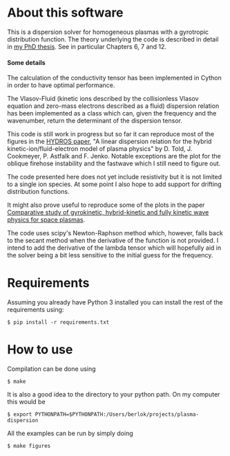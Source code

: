 # About this software
This is a dispersion solver for homogeneous plasmas with a gyrotropic
distribution function. The theory underlying the code is described in detail
in [my PhD thesis](https://ui.adsabs.harvard.edu/abs/2017PhDT.......356B/abstract).
See in particular Chapters 6, 7 and 12.

#### Some details

The calculation of the  conductivity tensor has been implemented in Cython
in order to have optimal performance.

The Vlasov-Fluid (kinetic ions described by the collisionless Vlasov equation
and zero-mass electrons described as a fluid) dispersion relation has been
implemented as a class which can, given the frequency and the wavenumber,
return the determinant of the dispersion tensor.

This code is still work in progress but so far it can reproduce most of the
figures in the [HYDROS paper](https://arxiv.org/pdf/1605.07225.pdf),
"A linear dispersion relation for the hybrid
kinetic-ion/fluid-electron model of plasma physics" by
D. Told, J. Cookmeyer, P. Astfalk and F. Jenko. Notable exceptions are the
plot for the oblique firehose instability and the fastwave which I still
need to figure out.

The code presented here does
not yet include resistivity but it is not limited to a single ion species.
At some point I also hope to add support for drifting distribution functions.

It might also prove useful to reproduce some of the plots in
the paper [Comparative study of gyrokinetic, hybrid-kinetic and
fully kinetic wave physics for
space plasmas](https://arxiv.org/pdf/1605.08385v1.pdf).

The code uses scipy's Newton-Raphson method which, however, falls back to the
secant method when the derivative of the function is not provided. I intend
to add the derivative of the lambda tensor which will hopefully aid in the
solver being a bit less sensitive to the initial guess for the frequency.

# Requirements
Assuming you already have Python 3 installed you can install the rest of the
requirements using:
```
$ pip install -r requirements.txt
```

# How to use
Compilation can be done using
```
$ make
```
It is also a good idea to the directory to your python path. On my computer
this would be
```
$ export PYTHONPATH=$PYTHONPATH:/Users/berlok/projects/plasma-dispersion
```
All the examples can be run by simply doing
```
$ make figures
```
